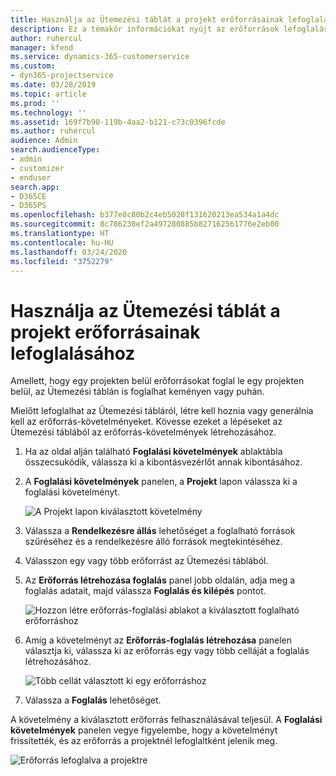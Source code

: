 ```yaml
---
title: Használja az Ütemezési táblát a projekt erőforrásainak lefoglalásához
description: Ez a témakör információkat nyújt az erőforrások lefoglalásáról.
author: ruhercul
manager: kfend
ms.service: dynamics-365-customerservice
ms.custom:
- dyn365-projectservice
ms.date: 03/28/2019
ms.topic: article
ms.prod: ''
ms.technology: ''
ms.assetid: 169f7b98-119b-4aa2-b121-c73c0396fcde
ms.author: ruhercul
audience: Admin
search.audienceType:
- admin
- customizer
- enduser
search.app:
- D365CE
- D365PS
ms.openlocfilehash: b377e0c80b2c4eb5028f131620213ea534a1a4dc
ms.sourcegitcommit: 8c786230ef2a497280885b827162561776e2eb00
ms.translationtype: HT
ms.contentlocale: hu-HU
ms.lasthandoff: 03/24/2020
ms.locfileid: "3752279"
---
```

# <a name="use-the-schedule-board-to-book-project-resources"></a>Használja az Ütemezési táblát a projekt erőforrásainak lefoglalásához

Amellett, hogy egy projekten belül erőforrásokat foglal le egy projekten belül, az Ütemezési táblán is foglalhat keményen vagy puhán.

Mielőtt lefoglalhat az Ütemezési tábláról, létre kell hoznia vagy generálnia kell az erőforrás-követelményeket. Kövesse ezeket a lépéseket az Ütemezési táblából az erőforrás-követelmények létrehozásához.

1. Ha az oldal alján található **Foglalási követelmények** ablaktábla összecsukódik, válassza ki a kibontásvezérlőt annak kibontásához.
2. A **Foglalási követelmények** panelen, a **Projekt** lapon válassza ki a foglalási követelményt.

    ![A Projekt lapon kiválasztott követelmény](media/Resource-Management-image73.png)

3. Válassza a **Rendelkezésre állás** lehetőséget a foglalható források szűréséhez és a rendelkezésre álló források megtekintéséhez. 
4. Válasszon egy vagy több erőforrást az Ütemezési táblából. 
5. Az **Erőforrás létrehozása foglalás** panel jobb oldalán, adja meg a foglalás adatait, majd válassza **Foglalás és kilépés** pontot.

    ![Hozzon létre erőforrás-foglalási ablakot a kiválasztott foglalható erőforráshoz](media/Resource-Management-image74.png)

6. Amíg a követelményt az **Erőforrás-foglalás létrehozása** panelen választja ki, válassza ki az erőforrás egy vagy több celláját a foglalás létrehozásához.

    ![Több cellát választott ki egy erőforráshoz](media/Resource-Management-image75.png)

7. Válassza a **Foglalás** lehetőséget.

A követelmény a kiválasztott erőforrás felhasználásával teljesül. A **Foglalási követelmények** panelen vegye figyelembe, hogy a követelményt frissítették, és az erőforrás a projektnél lefoglaltként jelenik meg.

![Erőforrás lefoglalva a projektre](media/Resource-Management-image76.png)
